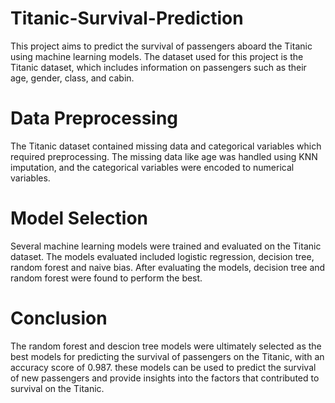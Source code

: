 # Titanic-Survival-Prediction
This project aims to predict the survival of passengers aboard the Titanic using machine learning models. The dataset used for this project is the Titanic dataset, which includes information on passengers such as their age, gender, class, and cabin.

# Data Preprocessing
The Titanic dataset contained missing data and categorical variables which required preprocessing. The missing data like age was handled using KNN imputation, and the categorical variables were encoded to numerical variables.

# Model Selection
Several machine learning models were trained and evaluated on the Titanic dataset. The models evaluated included logistic regression, decision tree, random forest and naive bias. After evaluating the models, decision tree and random forest were found to perform the best.

# Conclusion
The random forest and descion tree models were ultimately selected as the best models for predicting the survival of passengers on the Titanic, with an accuracy score of 0.987. these models can be used to predict the survival of new passengers and provide insights into the factors that contributed to survival on the Titanic.
